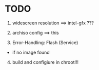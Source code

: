 # TODO

1. widescreen resolution ==> intel-gfx ???

2. archiso config ==> this

3. Error-Handling: Flash (Service)
  - if no image found




4. build and configiure in chroot!!! 

